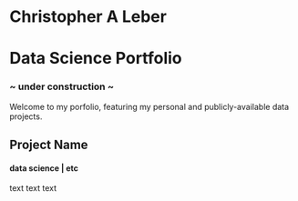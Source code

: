# Christopher A Leber
# Data Science Portfolio
### ~ under construction ~
Welcome to my porfolio, featuring my personal and publicly-available data projects.

## Project Name
#### data science | etc
text text text
